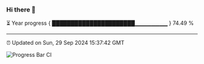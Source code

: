 ### Hi there 👋

⏳ Year progress { ██████████████████████▁▁▁▁▁▁▁▁ } 74.49 %

---

⏰ Updated on Sun, 29 Sep 2024 15:37:42 GMT

![Progress Bar CI](https://github.com/IshwaranRudhara/GIT-ACTION/workflows/Progress%20Bar%20CI/badge.svg)
